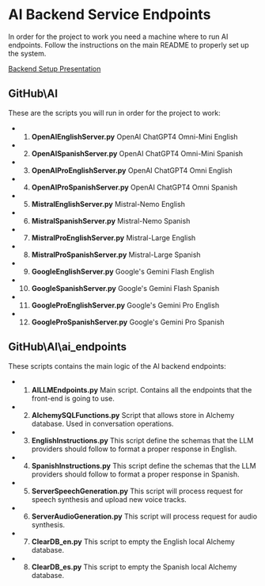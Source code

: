 # AI Backend Service Endpoints

In order for the project to work you need a machine where to run AI endpoints. Follow the instructions on the main README to properly set up the system.

[Backend Setup Presentation](https://youtu.be/alOxMe5vhKE)

## GitHub\AI

These are the scripts you will run in order for the project to work:
	
- 1. **OpenAIEnglishServer.py** OpenAI ChatGPT4 Omni-Mini English
- 2. **OpenAISpanishServer.py** OpenAI ChatGPT4 Omni-Mini Spanish
- 3. **OpenAIProEnglishServer.py** OpenAI ChatGPT4 Omni English
- 4. **OpenAIProSpanishServer.py** OpenAI ChatGPT4 Omni Spanish
- 5. **MistralEnglishServer.py** Mistral-Nemo English
- 6. **MistralSpanishServer.py** Mistral-Nemo Spanish
- 7. **MistralProEnglishServer.py** Mistral-Large English
- 8. **MistralProSpanishServer.py** Mistral-Large Spanish		
- 9. **GoogleEnglishServer.py** Google's Gemini Flash English
- 10. **GoogleSpanishServer.py** Google's Gemini Flash Spanish
- 11. **GoogleProEnglishServer.py** Google's Gemini Pro English
- 12. **GoogleProSpanishServer.py** Google's Gemini Pro Spanish		

## GitHub\AI\ai_endpoints

These scripts contains the main logic of the AI backend endpoints:
	
- 1. **AILLMEndpoints.py** Main script. Contains all the endpoints that the front-end is going to use.
- 2. **AlchemySQLFunctions.py** Script that allows store in Alchemy database. Used in conversation operations.
- 3. **EnglishInstructions.py** This script define the schemas that the LLM providers should follow to format a proper response in English.
- 4. **SpanishInstructions.py** This script define the schemas that the LLM providers should follow to format a proper response in Spanish.
- 5. **ServerSpeechGeneration.py** This script will process request for speech synthesis and upload new voice tracks.
- 6. **ServerAudioGeneration.py** This script will process request for audio synthesis.
- 7. **ClearDB_en.py** This script to empty the English local Alchemy database.
- 8. **ClearDB_es.py** This script to empty the Spanish local Alchemy database.
		
		